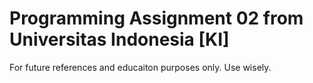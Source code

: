 # Programming Assignment 02 from Universitas Indonesia [KI]

For future references and educaiton purposes only.
Use wisely.
